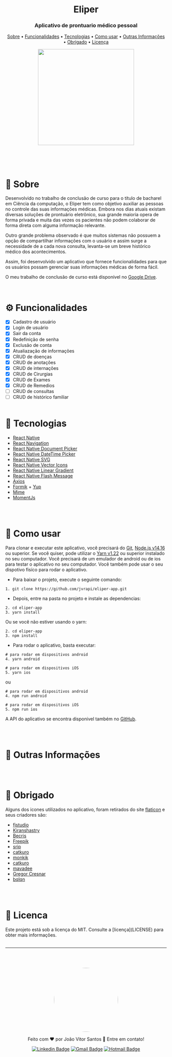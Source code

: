 


<div align="center" >
	<h1>Eliper</h1>
	<h3> 
		Aplicativo de prontuario médico pessoal 
	</h3>
	<p >
		<a href="#sobre">Sobre</a> •
		<a href="#funcionalidades">Funcionalidades</a> • 
		<a href="#tecnologias">Tecnologias</a> • 
		<a href="#como-usar">Como usar</a> • 
		<a href="#outras-informações">Outras Informações</a> • 
		<a href="#obrigado">Obrigado</a> • 
		<a href="#licenca">Licença</a> 
	</p>
	<img src="https://user-images.githubusercontent.com/55202424/122609588-a0e31900-d054-11eb-8f86-068b81f69e83.gif" width="300" />
</div>
<br>




<br><br>

<h1 id='sobre'>📖 Sobre</h1>


Desenvolvido no trabalho de conclusão de curso para o título de bacharel em Ciência da computação,
o Eliper tem como objetivo auxiliar as pessoas no controle das suas informações médicas. Embora nos dias atuais existam diversas soluções de prontuário eletrônico, sua grande maioria opera de forma privada e muita das vezes os pacientes não podem colaborar de forma direta com alguma informação relevante.


Outro grande problema observado é que muitos sistemas não possuem a opção de compartilhar informações com o usuário e assim surge a necessidade de a cada nova consulta, levanta-se um breve histórico médico dos acontecimentos.


Assim, foi desenvolvido um aplicativo que fornece funcionalidades para que os usuários possam gerenciar suas informações médicas de forma fácil.

O meu trabalho de conclusão de curso está disponível no [Google Drive](https://drive.google.com/drive/folders/1DidhdKeYfi_1n8Ajigipc3R2GEGPfay6?usp=sharing).

<br>

<h1 id='funcionalidades'>⚙️ Funcionalidades</h1>

- [x] Cadastro de usuário
- [x] Login de usuário
- [x] Sair da conta
- [x] Redefinição de senha 
- [x] Exclusão de conta 
- [x] Atualiazação de informações 
- [x] CRUD de doenças 
- [x] CRUD de anotações 
- [x] CRUD de internações 
- [x] CRUD de Cirurgias 
- [x] CRUD de Exames 
- [x] CRUD de Remedios
-	[ ] CRUD de consultas
-	[ ] CRUD de histórico familiar
<br><br>

<h1 id='tecnologias'>🚀 Tecnologias</h1>

- [React Native](https://reactnative.dev)
- [React Navigation](https://reactnavigation.org)
- [React Native Document Picker](https://github.com/rnmods/react-native-document-picker)
- [React Native DateTime Picker](https://github.com/mmazzarolo/react-native-modal-datetime-picker)
- [React Native SVG](https://github.com/react-native-svg/react-native-svg)
- [React Native Vector Icons](https://github.com/oblador/react-native-vector-icons)
- [React Native Linear Gradient](https://github.com/react-native-linear-gradient/react-native-linear-gradient)
- [React Native Flash Message](https://github.com/lucasferreira/react-native-flash-message)
- [Axios](https://github.com/axios/axios)
- [Formik](https://formik.org/docs/overview) + [Yup](https://github.com/jquense/yup)
- [Mime](https://github.com/broofa/mime)
- [MomentJs](https://momentjs.com)



<br><br>

<h1 id='como-usar'>📱 Como usar</h1>

Para clonar e executar este aplicativo, você precisará do [Git](https://git-scm.com), [Node.js v14.16](nodejs.org/) ou superior. Se você quiser, pode utilizar o [Yarn v1.22](https://yarnpkg.com) ou superior instalado no seu computador. Você precisará de um emulador de android ou de ios para testar o aplicativo no seu computador. Você também pode usar o seu dispotivo fisíco para rodar o aplicativo.

- Para baixar o projeto, execute o seguinte comando:
```
1. git clone https://github.com/jvrapi/eliper-app.git
```
- Depois, entre na pasta no projeto e instale as dependencias:

```
2. cd eliper-app
3. yarn install
```
Ou se você não estiver usando o yarn:
```
2. cd eliper-app
3. npm install
```
- Para rodar o aplicativo, basta executar:
```
# para rodar em dispositivos android
4. yarn android

# para rodar em dispositivos iOS
5. yarn ios
```
ou
```
# para rodar em dispositivos android
4. npm run android

# para rodar em dispositivos iOS
5. npm run ios
```

A API do aplicativo se encontra disponivel também no [GitHub](https://github.com/jvrapi/eliper-server).

<br><br>

<h1 id="outras-informacoes"> 📓 Outras Informações </h1>



<br><br>

<h1 id="obrigado"> 📄 Obrigado </h1>

Alguns dos icones utilizados no aplicativo, foram retirados do site [flaticon](https://www.flaticon.com) e seus criadores são:

- <a href="https://www.flaticon.com/authors/fjstudio" title="fjstudio">fjstudio</a>
- <a href="https://www.flaticon.com/authors/Kiranshastry" title="Kiranshastry">Kiranshastry</a>
- <a href="https://www.flaticon.com/authors/Becris" title="Becris">Becris</a>
- <a href="https://www.flaticon.com/authors/Freepik" title="Freepik">Freepik</a>
- <a href="https://www.flaticon.com/authors/srip" title="srip">srip</a>
- <a href="https://www.flaticon.com/authors/catkuro" title="catkuro">catkuro</a>
- <a href="https://www.flaticon.com/authors/monkik" title="monkik">monkik</a>
- <a href="https://www.flaticon.com/authors/catkuro" title="catkuro">catkuro</a>
- <a href="https://www.flaticon.com/authors/mavadee" title="mavadee">mavadee</a>
- <a href="https://www.flaticon.com/authors/gregor-cresnar" title="Gregor Cresnar">Gregor Cresnar</a>
- <a href="https://www.flaticon.com/authors/bqlqn" title="bqlqn">bqlqn</a>


<br><br>

<h1 id="licenca">📝 Licenca</h1>
Este projeto está sob a licença do MIT. Consulte a [licença](LICENSE) para obter mais informações.
<br><br>

<hr>
<br><br>
<div align="center">

<img 
	src="https://avatars.githubusercontent.com/u/55202424?s=400&u=f1585ff7030e58ddbd45f5d39e35f3725d689210&v=4"
	style="width: 200px; border-radius: 100px;"
 />


Feito com  ❤ por João Vitor Santos 👋 Entre em contato!



[![Linkedin Badge](https://img.shields.io/badge/-João%20Vitor-blue?style=flat-square&logo=Linkedin&logoColor=white&link=https://www.linkedin.com/in/joaovitorssdelima/)](https://www.linkedin.com/in/joaovitorssdelima/) 
[![Gmail Badge](https://img.shields.io/badge/-joaooviitoorr@gmail.com-c14438?style=flat-square&logo=Gmail&logoColor=white&link=mailto:joaooviitoorr@gmail.com)](mailto:joaooviitoorr@gmail.com) 
[![Hotmail Badge](https://img.shields.io/badge/-joaooviitorr@hotmail.com-0078d4?style=flat-square&logo=microsoft-outlook&logoColor=white&link=mailto:joaooviitorr@hotmail.com)](mailto:joaooviitorr@hotmail.com)

</div>